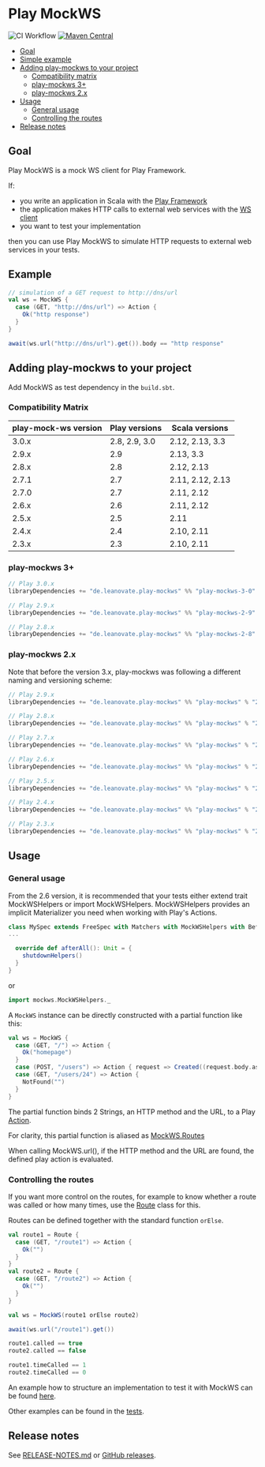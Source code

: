 Play MockWS
=================

![CI Workflow](https://github.com/leanovate/play-mockws/actions/workflows/ci.yml/badge.svg)
[![Maven Central](https://img.shields.io/maven-central/v/de.leanovate.play-mockws/play-mockws-3-0_3)](https://central.sonatype.com/namespace/de.leanovate.play-mockws)

* [Goal](#goal)
* [Simple example](#example)
* [Adding play-mockws to your project](#adding-play-mockws-to-your-project)
  * [Compatibility matrix](#compatibility-matrix)
  * [play-mockws 3+](#play-mockws-3)
  * [play-mockws 2.x](#play-mockws-2x)
* [Usage](#usage)
  * [General usage](#general-usage) 
  * [Controlling the routes](#controlling-the-routes) 
* [Release notes](#release-notes)

## Goal

Play MockWS is a mock WS client for Play Framework.

If:

- you write an application in Scala with the [Play Framework](https://playframework.com/)
- the application makes HTTP calls to external web services with
  the [WS client](https://www.playframework.com/documentation/latest/ScalaWS)
- you want to test your implementation

then you can use Play MockWS to simulate HTTP requests to external web services in your tests.

## Example

```scala
// simulation of a GET request to http://dns/url
val ws = MockWS {
  case (GET, "http://dns/url") => Action {
    Ok("http response")
  }
}

await(ws.url("http://dns/url").get()).body == "http response"
```

## Adding play-mockws to your project

Add MockWS as test dependency in the `build.sbt`.

### Compatibility Matrix

| play-mock-ws version | Play versions | Scala versions   |
|----------------------|---------------|------------------|
| 3.0.x                | 2.8, 2.9, 3.0 | 2.12, 2.13, 3.3  |
| 2.9.x                | 2.9           | 2.13, 3.3        |
| 2.8.x                | 2.8           | 2.12, 2.13       |
| 2.7.1                | 2.7           | 2.11, 2.12, 2.13 |
| 2.7.0                | 2.7           | 2.11, 2.12       |
| 2.6.x                | 2.6           | 2.11, 2.12       |
| 2.5.x                | 2.5           | 2.11             |
| 2.4.x                | 2.4           | 2.10, 2.11       |
| 2.3.x                | 2.3           | 2.10, 2.11       |

### play-mockws 3+

```scala
// Play 3.0.x
libraryDependencies += "de.leanovate.play-mockws" %% "play-mockws-3-0" % "3.0.1" % Test

// Play 2.9.x
libraryDependencies += "de.leanovate.play-mockws" %% "play-mockws-2-9" % "3.0.1" % Test

// Play 2.8.x
libraryDependencies += "de.leanovate.play-mockws" %% "play-mockws-2-8" % "3.0.1" % Test
```

### play-mockws 2.x

Note that before the version 3.x, play-mockws was following a different naming and versioning scheme:

```scala
// Play 2.9.x
libraryDependencies += "de.leanovate.play-mockws" %% "play-mockws" % "2.9.0" % Test

// Play 2.8.x
libraryDependencies += "de.leanovate.play-mockws" %% "play-mockws" % "2.8.0" % Test

// Play 2.7.x
libraryDependencies += "de.leanovate.play-mockws" %% "play-mockws" % "2.7.1" % Test

// Play 2.6.x
libraryDependencies += "de.leanovate.play-mockws" %% "play-mockws" % "2.6.6" % Test

// Play 2.5.x
libraryDependencies += "de.leanovate.play-mockws" %% "play-mockws" % "2.5.2" % Test

// Play 2.4.x
libraryDependencies += "de.leanovate.play-mockws" %% "play-mockws" % "2.4.2" % Test

// Play 2.3.x
libraryDependencies += "de.leanovate.play-mockws" %% "play-mockws" % "2.3.2" % Test
```

## Usage

### General usage

From the 2.6 version, it is recommended that your tests either extend trait MockWSHelpers or import MockWSHelpers.
MockWSHelpers
provides an implicit Materializer you need when working with Play's Actions.

```scala
class MySpec extends FreeSpec with Matchers with MockWSHelpers with BeforeAndAfterAll {
...

  override def afterAll(): Unit = {
    shutdownHelpers()
  }
}
```

or

```scala
import mockws.MockWSHelpers._
```

A `MockWS` instance can be directly constructed with a partial function like this:

```scala
val ws = MockWS {
  case (GET, "/") => Action {
    Ok("homepage")
  }
  case (POST, "/users") => Action { request => Created((request.body.asJson.get \ "id").as[String]) }
  case (GET, "/users/24") => Action {
    NotFound("")
  }
}
```

The partial function binds 2 Strings, an HTTP method and the URL, to a
Play [Action](https://www.playframework.com/documentation/latest/ScalaActions).

For clarity, this partial function is aliased as [MockWS.Routes](play-mockws/src/main/akka/mockws/MockWS.scala)

When calling MockWS.url(), if the HTTP method and the URL are found, the defined play action is evaluated.

### Controlling the routes

If you want more control on the routes, for example to know whether a route was called or how many times, use
the [Route](play-mockws/src/main/scala/mockws/Route.scala) class for this.

Routes can be defined together with the standard function `orElse`.

```scala
val route1 = Route {
  case (GET, "/route1") => Action {
    Ok("")
  }
}
val route2 = Route {
  case (GET, "/route2") => Action {
    Ok("")
  }
}

val ws = MockWS(route1 orElse route2)

await(ws.url("/route1").get())

route1.called == true
route2.called == false

route1.timeCalled == 1
route2.timeCalled == 0
```

An example how to structure an implementation to test it with MockWS can be
found [here](play-mockws/src/test/scala/mockws/Example.scala).

Other examples can be found in the [tests](play-mockws/src/test/).

## Release notes

See [RELEASE-NOTES.md](RELEASE-NOTES.md) or [GitHub releases](https://github.com/leanovate/play-mockws/releases).
